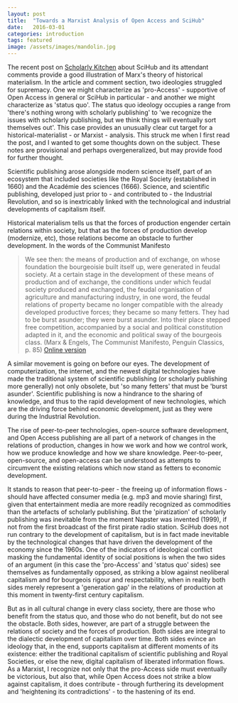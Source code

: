 ```yaml
---
layout: post
title:  "Towards a Marxist Analysis of Open Access and SciHub"
date:   2016-03-01
categories: introduction
tags: featured
image: /assets/images/mandolin.jpg
---
```



The recent post on [Scholarly Kitchen](http://scholarlykitchen.sspnet.org/2016/02/25/a-funny-thing-happened-on-the-way-to-oa/) about SciHub and its attendant comments provide a good illustration of Marx's theory of historical materialism. In the article and comment section, two ideologies struggled for supremacy. One we might characterize as 'pro-Access' - supportive of Open Access in general or SciHub in particular - and another we might characterize as 'status quo'. The status quo ideology occupies a range from 'there's nothing wrong with scholarly publishing' to 'we recognize the issues with scholarly publishing, but we think things will eventually sort themselves out'. This case provides an unusually clear cut target for a historical-materialist - or Marxist - analysis. This struck me when I first read the post, and I wanted to get some thoughts down on the subject. These notes are provisional and perhaps overgeneralized, but may provide food for further thought. 

Scientific publishing arose alongside modern science itself, part of an ecosystem that included societies like the Royal Society (established in 1660) and the Acad&eacute;mie des sciences (1666). Science, and scientific publishing, developed just prior to - and contributed to - the Industrial Revolution, and so is inextricably linked with the technological and industrial developments of capitalism itself. 

Historical materialism tells us that the forces of production engender certain relations within society, but that as the forces of production develop (modernize, etc), those relations become an obstacle to further development. In the words of the Communist Manifesto

> We see then: the means of production and of exchange, on whose foundation the bourgeoisie built itself up, were generated in feudal society. At a certain stage in the development of these means of production and of exchange, the conditions under which feudal society produced and exchanged, the feudal organisation of agriculture and manufacturing industry, in one word, the feudal relations of property became no longer compatible with the already developed productive forces; they became so many fetters. They had to be burst asunder; they were burst asunder. Into their place stepped free competition, accompanied by a social and political constitution adapted in it, and the economic and political sway of the bourgeois class. (Marx & Engels, The Communist Manifesto, Penguin Classics, p. 85) [Online version](https://www.marxists.org/archive/marx/works/1848/communist-manifesto/ch01.htm)

A similar movement is going on before our eyes. The development of computerization, the internet, and the newest digital technologies have made the traditional system of scientific publishing (or scholarly publishing more generally) not only obsolete, but 'so many fetters' that must be 'burst asunder'. Scientific publishing is now a hindrance to the sharing of knowledge, and thus to the rapid development of new technologies, which are the driving force behind economic development, just as they were during the Industrial Revolution.

The rise of peer-to-peer technologies, open-source software development, and Open Access publishing are all part of a network of changes in the relations of production, changes in how we work and how we control work, how we produce knowledge and how we share knowledge. Peer-to-peer, open-source, and open-access can be understood as attempts to circumvent the existing relations which now stand as fetters to economic development.

It stands to reason that peer-to-peer - the freeing up of information flows - should have affected consumer media (e.g. mp3 and movie sharing) first, given that entertainment media are more readily recognized as commodities than the artefacts of scholarly publishing. But the 'piratization' of scholarly publishing was inevitable from the moment Napster was invented (1999), if not from the first broadcast of the first pirate radio station. SciHub does not run contrary to the development of capitalism, but is in fact made inevitable by the technological changes that have driven the development of the economy since the 1960s. One of the indicators of ideological conflict masking the fundamental identity of social positions is when the two sides of an argument (in this case the 'pro-Access' and 'status quo' sides) see themselves as fundamentally opposed, as striking a blow against neoliberal capitalism and for bourgeois rigour and respectability, when in reality both sides merely represent a 'generation gap' in the relations of production at this moment in twenty-first century capitalism.

But as in all cultural change in every class society, there are those who benefit from the status quo, and those who do not benefit, but do not see the obstacle.  Both sides, however, are part of a struggle between the relations of society and the forces of production. Both sides are integral to the dialectic development of capitalism over time. Both sides evince an ideology that, in the end, supports capitalism at different moments of its existence: either the traditional capitalism of scientific publishing and Royal Societies, or else the new, digital capitalism of liberated information flows. As a Marxist, I recognize not only that the pro-Access side must eventually be victorious, but also that, while Open Access does not strike a blow against capitalism, it does contribute - through furthering its development and 'heightening its contradictions' - to the hastening of its end.

